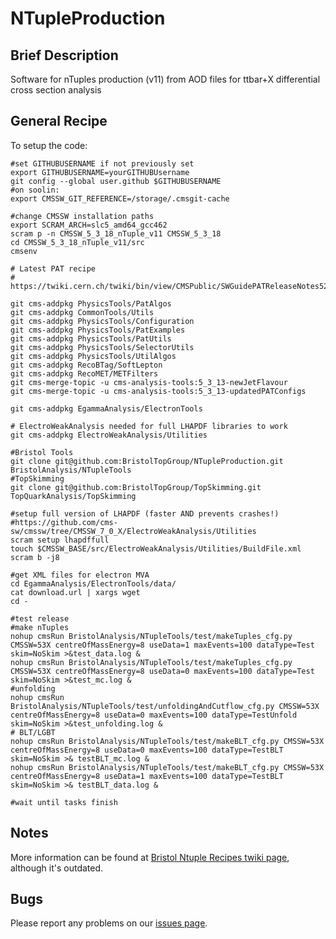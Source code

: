 NTupleProduction
================

## Brief Description
Software for nTuples production (v11) from AOD files for ttbar+X differential cross section analysis

## General Recipe

To setup the code:

```
#set GITHUBUSERNAME if not previously set
export GITHUBUSERNAME=yourGITHUBUsername
git config --global user.github $GITHUBUSERNAME
#on soolin:
export CMSSW_GIT_REFERENCE=/storage/.cmsgit-cache

#change CMSSW installation paths
export SCRAM_ARCH=slc5_amd64_gcc462
scram p -n CMSSW_5_3_18_nTuple_v11 CMSSW_5_3_18
cd CMSSW_5_3_18_nTuple_v11/src
cmsenv

# Latest PAT recipe
# https://twiki.cern.ch/twiki/bin/view/CMSPublic/SWGuidePATReleaseNotes52X#Add_new_jet_flavour

git cms-addpkg PhysicsTools/PatAlgos
git cms-addpkg CommonTools/Utils
git cms-addpkg PhysicsTools/Configuration
git cms-addpkg PhysicsTools/PatExamples
git cms-addpkg PhysicsTools/PatUtils
git cms-addpkg PhysicsTools/SelectorUtils
git cms-addpkg PhysicsTools/UtilAlgos
git cms-addpkg RecoBTag/SoftLepton
git cms-addpkg RecoMET/METFilters
git cms-merge-topic -u cms-analysis-tools:5_3_13-newJetFlavour
git cms-merge-topic -u cms-analysis-tools:5_3_13-updatedPATConfigs

git cms-addpkg EgammaAnalysis/ElectronTools

# ElectroWeakAnalysis needed for full LHAPDF libraries to work
git cms-addpkg ElectroWeakAnalysis/Utilities

#Bristol Tools
git clone git@github.com:BristolTopGroup/NTupleProduction.git BristolAnalysis/NTupleTools
#TopSkimming
git clone git@github.com:BristolTopGroup/TopSkimming.git TopQuarkAnalysis/TopSkimming

#setup full version of LHAPDF (faster AND prevents crashes!)
#https://github.com/cms-sw/cmssw/tree/CMSSW_7_0_X/ElectroWeakAnalysis/Utilities
scram setup lhapdffull
touch $CMSSW_BASE/src/ElectroWeakAnalysis/Utilities/BuildFile.xml
scram b -j8

#get XML files for electron MVA
cd EgammaAnalysis/ElectronTools/data/
cat download.url | xargs wget 
cd -

#test release
#make nTuples
nohup cmsRun BristolAnalysis/NTupleTools/test/makeTuples_cfg.py CMSSW=53X centreOfMassEnergy=8 useData=1 maxEvents=100 dataType=Test skim=NoSkim >&test_data.log &
nohup cmsRun BristolAnalysis/NTupleTools/test/makeTuples_cfg.py CMSSW=53X centreOfMassEnergy=8 useData=0 maxEvents=100 dataType=Test skim=NoSkim >&test_mc.log &
#unfolding
nohup cmsRun BristolAnalysis/NTupleTools/test/unfoldingAndCutflow_cfg.py CMSSW=53X centreOfMassEnergy=8 useData=0 maxEvents=100 dataType=TestUnfold skim=NoSkim >&test_unfolding.log &
# BLT/LGBT
nohup cmsRun BristolAnalysis/NTupleTools/test/makeBLT_cfg.py CMSSW=53X centreOfMassEnergy=8 useData=0 maxEvents=100 dataType=TestBLT skim=NoSkim >& testBLT_mc.log &
nohup cmsRun BristolAnalysis/NTupleTools/test/makeBLT_cfg.py CMSSW=53X centreOfMassEnergy=8 useData=1 maxEvents=100 dataType=TestBLT skim=NoSkim >& testBLT_data.log &

#wait until tasks finish
```


## Notes
More information can be found at [Bristol Ntuple Recipes twiki page](https://twiki.cern.ch/twiki/bin/view/CMS/BristolNTuplerRecipes), although it's outdated.

## Bugs
Please report any problems on our [issues page](https://github.com/BristolTopGroup/NTupleProduction/issues).
